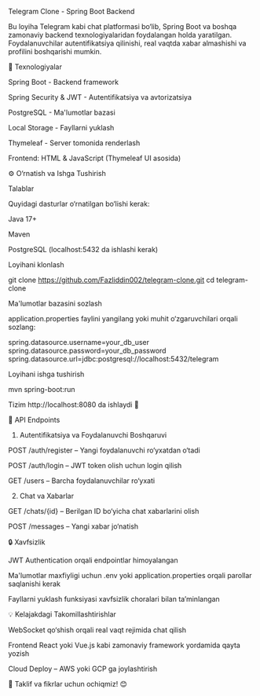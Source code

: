 Telegram Clone - Spring Boot Backend

Bu loyiha Telegram kabi chat platformasi bo‘lib, Spring Boot va boshqa zamonaviy backend texnologiyalaridan foydalangan holda yaratilgan. Foydalanuvchilar autentifikatsiya qilinishi, real vaqtda xabar almashishi va profilini boshqarishi mumkin.

🚀 Texnologiyalar

Spring Boot - Backend framework

Spring Security & JWT - Autentifikatsiya va avtorizatsiya

PostgreSQL - Ma'lumotlar bazasi

Local Storage - Fayllarni yuklash

Thymeleaf - Server tomonida renderlash

Frontend: HTML & JavaScript (Thymeleaf UI asosida)

⚙ O‘rnatish va Ishga Tushirish

Talablar

Quyidagi dasturlar o‘rnatilgan bo‘lishi kerak:

Java 17+

Maven

PostgreSQL (localhost:5432 da ishlashi kerak)

Loyihani klonlash

 git clone https://github.com/Fazliddin002/telegram-clone.git
 cd telegram-clone

Ma'lumotlar bazasini sozlash

application.properties faylini yangilang yoki muhit o‘zgaruvchilari orqali sozlang:

spring.datasource.username=your_db_user
spring.datasource.password=your_db_password
spring.datasource.url=jdbc:postgresql://localhost:5432/telegram

Loyihani ishga tushirish

mvn spring-boot:run

Tizim http://localhost:8080 da ishlaydi 🚀

📌 API Endpoints

1. Autentifikatsiya va Foydalanuvchi Boshqaruvi

POST /auth/register – Yangi foydalanuvchi ro‘yxatdan o‘tadi

POST /auth/login – JWT token olish uchun login qilish

GET /users – Barcha foydalanuvchilar ro‘yxati

2. Chat va Xabarlar

GET /chats/{id} – Berilgan ID bo‘yicha chat xabarlarini olish

POST /messages – Yangi xabar jo‘natish

🔒 Xavfsizlik

JWT Authentication orqali endpointlar himoyalangan

Ma'lumotlar maxfiyligi uchun .env yoki application.properties orqali parollar saqlanishi kerak

Fayllarni yuklash funksiyasi xavfsizlik choralari bilan ta’minlangan

💡 Kelajakdagi Takomillashtirishlar

WebSocket qo‘shish orqali real vaqt rejimida chat qilish

Frontend React yoki Vue.js kabi zamonaviy framework yordamida qayta yozish

Cloud Deploy – AWS yoki GCP ga joylashtirish

💬 Taklif va fikrlar uchun ochiqmiz! 😊

